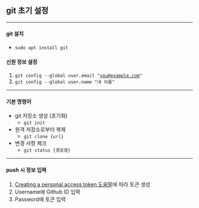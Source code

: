 ## git 초기 설정
----
#### git 설치
* <code>sudo apt install git</code>
#### 신원 정보 설정
1. <code>git config --global user.email "you@example.com"</code>
2. <code>git config --global user.name "내 이름"</code>
----
#### 기본 명령어
- git 저장소 생성 (초기화)
  - <code>git init</code>
- 원격 저장소로부터 복제
  - <code>git clone {url}</code>
- 변경 사항 체크
  - <code>git status {경로명}</code>
----
#### push 시 정보 입력
1. [Creating a personal access token 도움말](https://docs.github.com/en/authentication/keeping-your-account-and-data-secure/creating-a-personal-access-token)에 따라 토큰 생성
2. Username에 Github ID 입력
3. Password에 토큰 입력
